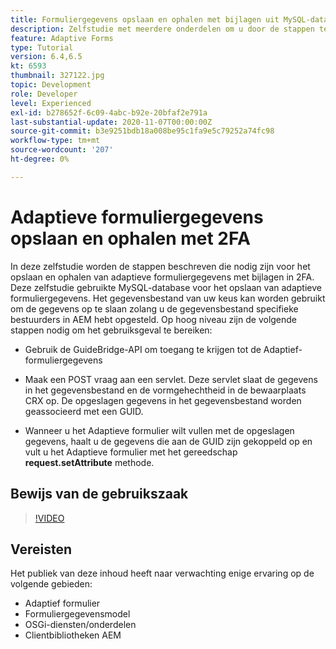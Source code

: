 ```yaml
---
title: Formuliergegevens opslaan en ophalen met bijlagen uit MySQL-database
description: Zelfstudie met meerdere onderdelen om u door de stappen te laten lopen die nodig zijn voor het opslaan en ophalen van formuliergegevens met bijlagen
feature: Adaptive Forms
type: Tutorial
version: 6.4,6.5
kt: 6593
thumbnail: 327122.jpg
topic: Development
role: Developer
level: Experienced
exl-id: b278652f-6c09-4abc-b92e-20bfaf2e791a
last-substantial-update: 2020-11-07T00:00:00Z
source-git-commit: b3e9251bdb18a008be95c1fa9e5c79252a74fc98
workflow-type: tm+mt
source-wordcount: '207'
ht-degree: 0%

---
```


# Adaptieve formuliergegevens opslaan en ophalen met 2FA

In deze zelfstudie worden de stappen beschreven die nodig zijn voor het opslaan en ophalen van adaptieve formuliergegevens met bijlagen in 2FA. Deze zelfstudie gebruikte MySQL-database voor het opslaan van adaptieve formuliergegevens. Het gegevensbestand van uw keus kan worden gebruikt om de gegevens op te slaan zolang u de gegevensbestand specifieke bestuurders in AEM hebt opgesteld. Op hoog niveau zijn de volgende stappen nodig om het gebruiksgeval te bereiken:

* Gebruik de GuideBridge-API om toegang te krijgen tot de Adaptief-formuliergegevens

* Maak een POST vraag aan een servlet. Deze servlet slaat de gegevens in het gegevensbestand en de vormgehechtheid in de bewaarplaats CRX op. De opgeslagen gegevens in het gegevensbestand worden geassocieerd met een GUID.

* Wanneer u het Adaptieve formulier wilt vullen met de opgeslagen gegevens, haalt u de gegevens die aan de GUID zijn gekoppeld op en vult u het Adaptieve formulier met het gereedschap **request.setAttribute** methode.

## Bewijs van de gebruikszaak

>[!VIDEO](https://video.tv.adobe.com/v/327122?quality=12&learn=on)

## Vereisten

Het publiek van deze inhoud heeft naar verwachting enige ervaring op de volgende gebieden:

* Adaptief formulier
* Formuliergegevensmodel
* OSGi-diensten/onderdelen
* Clientbibliotheken AEM
